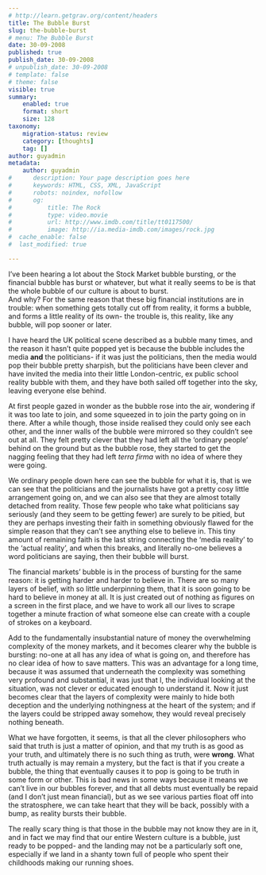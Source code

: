 ```yaml
---
# http://learn.getgrav.org/content/headers
title: The Bubble Burst
slug: the-bubble-burst
# menu: The Bubble Burst
date: 30-09-2008
published: true
publish_date: 30-09-2008
# unpublish_date: 30-09-2008
# template: false
# theme: false
visible: true
summary:
    enabled: true
    format: short
    size: 128
taxonomy:
    migration-status: review
    category: [thoughts]
    tag: []
author: guyadmin
metadata:
    author: guyadmin
#      description: Your page description goes here
#      keywords: HTML, CSS, XML, JavaScript
#      robots: noindex, nofollow
#      og:
#          title: The Rock
#          type: video.movie
#          url: http://www.imdb.com/title/tt0117500/
#          image: http://ia.media-imdb.com/images/rock.jpg
#  cache_enable: false
#  last_modified: true

---
```


I’ve been hearing a lot about the Stock Market bubble bursting, or the financial bubble has burst or whatever, but what it really seems to be is that the whole bubble of our culture is about to burst.  
 And why? For the same reason that these big financial institutions are in trouble: when something gets totally cut off from reality, it forms a bubble, and forms a little reality of its own- the trouble is, this reality, like any bubble, will pop sooner or later.  
  
 I have heard the UK political scene described as a bubble many times, and the reason it hasn’t quite popped yet is because the bubble includes the media **and** the politicians- if it was just the politicians, then the media would pop their bubble pretty sharpish, but the politicians have been clever and have invited the media into their little London-centric, ex public school reality bubble with them, and they have both sailed off together into the sky, leaving everyone else behind.

At first people gazed in wonder as the bubble rose into the air, wondering if it was too late to join, and some squeezed in to join the party going on in there. After a while though, those inside realised they could only see each other, and the inner walls of the bubble were mirrored so they couldn’t see out at all. They felt pretty clever that they had left all the ‘ordinary people’ behind on the ground but as the bubble rose, they started to get the nagging feeling that they had left *terra firma* with no idea of where they were going.

We ordinary people down here can see the bubble for what it is, that is we can see that the politicians and the journalists have got a pretty cosy little arrangement going on, and we can also see that they are almost totally detached from reality. Those few people who take what politicians say seriously (and they seem to be getting fewer) are surely to be pitied, but they are perhaps investing their faith in something obviously flawed for the simple reason that they can’t see anything else to believe in. This tiny amount of remaining faith is the last string connecting the ‘media reality’ to the ‘actual reality’, and when this breaks, and literally no-one believes a word politicians are saying, then their bubble will burst.

 The financial markets’ bubble is in the process of bursting for the same reason: it is getting harder and harder to believe in. There are so many layers of belief, with so little underpinning them, that it is soon going to be hard to believe in money at all. It is just created out of nothing as figures on a screen in the first place, and we have to work all our lives to scrape together a minute fraction of what someone else can create with a couple of strokes on a keyboard.

Add to the fundamentally insubstantial nature of money the overwhelming complexity of the money markets, and it becomes clearer why the bubble is bursting: no-one at all has any idea of what is going on, and therefore has no clear idea of how to save matters. This was an advantage for a long time, because it was assumed that underneath the complexity was something very profound and substantial, it was just that I, the individual looking at the situation, was not clever or educated enough to understand it. Now it just becomes clear that the layers of complexity were mainly to hide both deception and the underlying nothingness at the heart of the system; and if the layers could be stripped away somehow, they would reveal precisely nothing beneath.

 What we have forgotten, it seems, is that all the clever philosophers who said that truth is just a matter of opinion, and that my truth is as good as your truth, and ultimately there is no such thing as truth, were **wrong**. What truth actually is may remain a mystery, but the fact is that if you create a bubble, the thing that eventually causes it to pop is going to be truth in some form or other. This is bad news in some ways because it means we can’t live in our bubbles forever, and that all debts must eventually be repaid (and I don’t just mean financial), but as we see various parties float off into the stratosphere, we can take heart that they will be back, possibly with a bump, as reality bursts their bubble.

The really scary thing is that those in the bubble may not know they are in it, and in fact we may find that our entire Western culture is a bubble, just ready to be popped- and the landing may not be a particularly soft one, especially if we land in a shanty town full of people who spent their childhoods making our running shoes.